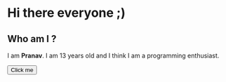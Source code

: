 # Hi there everyone ;) 

## Who am I ?
I am **Pranav**. I am 13 years old and I think I am a programming enthusiast.

<button name="button">Click me</button>


